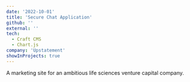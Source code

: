 ```yaml
---
date: '2022-10-01'
title: 'Secure Chat Application'
github: ''
external: ''
tech:
  - Craft CMS
  - Chart.js
company: 'Upstatement'
showInProjects: true
---
```


A marketing site for an ambitious life sciences venture capital company.
